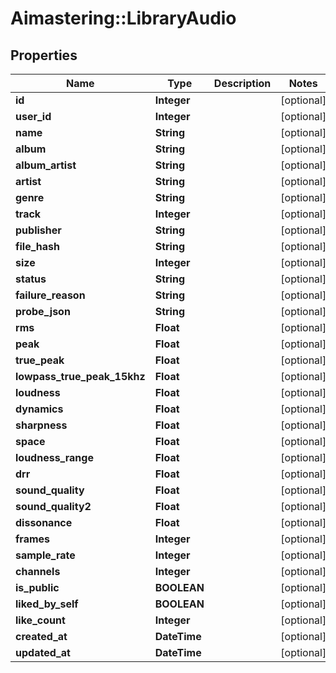 # Aimastering::LibraryAudio

## Properties
Name | Type | Description | Notes
------------ | ------------- | ------------- | -------------
**id** | **Integer** |  | [optional] 
**user_id** | **Integer** |  | [optional] 
**name** | **String** |  | [optional] 
**album** | **String** |  | [optional] 
**album_artist** | **String** |  | [optional] 
**artist** | **String** |  | [optional] 
**genre** | **String** |  | [optional] 
**track** | **Integer** |  | [optional] 
**publisher** | **String** |  | [optional] 
**file_hash** | **String** |  | [optional] 
**size** | **Integer** |  | [optional] 
**status** | **String** |  | [optional] 
**failure_reason** | **String** |  | [optional] 
**probe_json** | **String** |  | [optional] 
**rms** | **Float** |  | [optional] 
**peak** | **Float** |  | [optional] 
**true_peak** | **Float** |  | [optional] 
**lowpass_true_peak_15khz** | **Float** |  | [optional] 
**loudness** | **Float** |  | [optional] 
**dynamics** | **Float** |  | [optional] 
**sharpness** | **Float** |  | [optional] 
**space** | **Float** |  | [optional] 
**loudness_range** | **Float** |  | [optional] 
**drr** | **Float** |  | [optional] 
**sound_quality** | **Float** |  | [optional] 
**sound_quality2** | **Float** |  | [optional] 
**dissonance** | **Float** |  | [optional] 
**frames** | **Integer** |  | [optional] 
**sample_rate** | **Integer** |  | [optional] 
**channels** | **Integer** |  | [optional] 
**is_public** | **BOOLEAN** |  | [optional] 
**liked_by_self** | **BOOLEAN** |  | [optional] 
**like_count** | **Integer** |  | [optional] 
**created_at** | **DateTime** |  | [optional] 
**updated_at** | **DateTime** |  | [optional] 


